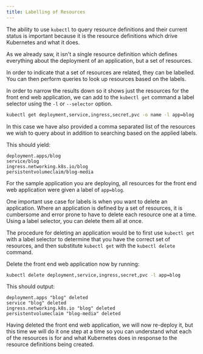 ```yaml
---
title: Labelling of Resources
---
```


The ability to use `kubectl` to query resource definitions and their current status is important because it is the resource definitions which drive Kubernetes and what it does.

As we already saw, it isn't a single resource definition which defines everything about the deployment of an application, but a set of resources.

In order to indicate that a set of resources are related, they can be labelled. You can then perform queries to look up resources based on the labels.

In order to narrow the results down so it shows just the resources for the front end web application, we can add to the `kubectl get` command a label selector using the `-l` or `--selector` option.

```bash
kubectl get deployment,service,ingress,secret,pvc -o name -l app=blog
```

In this case we have also provided a comma separated list of the resources we wish to query about in addition to searching based on the applied labels.

This should yield:

```
deployment.apps/blog
service/blog
ingress.networking.k8s.io/blog
persistentvolumeclaim/blog-media
```

For the sample application you are deploying, all resources for the front end web application were given a label of `app=blog`.

One important use case for labels is when you want to delete an application. Where an application is defined by a set of resources, it is cumbersome and error prone to have to delete each resource one at a time. Using a label selector, you can delete them all at once.

The procedure for deleting an application would be to first use `kubectl get` with a label selector to determine that you have the correct set of resources, and then substitute `kubectl get` with the `kubectl delete` command.

Delete the front end web application now by running:

```bash
kubectl delete deployment,service,ingress,secret,pvc -l app=blog
```

This should output:

```
deployment.apps "blog" deleted
service "blog" deleted
ingress.networking.k8s.io "blog" deleted
persistentvolumeclaim "blog-media" deleted
```

Having deleted the front end web application, we will now re-deploy it, but this time we will do it one step at a time so you can understand what each of the resources is for and what Kubernetes does in response to the resource definitions being created.
